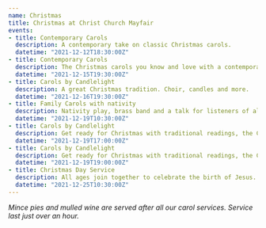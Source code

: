 ```yaml
---
name: Christmas
title: Christmas at Christ Church Mayfair
events:
- title: Contemporary Carols
  description: A contemporary take on classic Christmas carols.
  datetime: "2021-12-12T18:30:00Z"
- title: Contemporary Carols
  description: The Christmas carols you know and love with a contemporary sound.
  datetime: "2021-12-15T19:30:00Z"
- title: Carols by Candlelight
  description: A great Christmas tradition. Choir, candles and more.
  datetime: "2021-12-16T19:30:00Z"
- title: Family Carols with nativity
  description: Nativity play, brass band and a talk for listeners of all ages.
  datetime: "2021-12-19T10:30:00Z"
- title: Carols by Candlelight
  description: Get ready for Christmas with traditional readings, the CCM choir and brass band.
  datetime: "2021-12-19T17:00:00Z"
- title: Carols by Candlelight
  description: Get ready for Christmas with traditional readings, the CCM choir and brass band.
  datetime: "2021-12-19T19:00:00Z"
- title: Christmas Day Service
  description: All ages join together to celebrate the birth of Jesus.
  datetime: "2021-12-25T10:30:00Z"
---
```

*Mince pies and mulled wine are served after all our carol services. Service last just over an hour.*